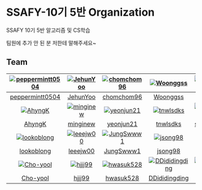 # SSAFY-10기 5반 Organization
SSAFY 10기 5반 알고리즘 및 CS학습



팀원에 추가 안 된 분 저한테 말해주세요~
## Team

| [![peppermintt0504](https://avatars.githubusercontent.com/u/73277351)](https://github.com/peppermintt0504) | [![JehunYoo](https://avatars.githubusercontent.com/u/52781854)](https://github.com/JehunYoo)   | [![chomchom96](https://avatars.githubusercontent.com/u/112466460)](https://github.com/chomchom96) | [![Woonggss](https://avatars.githubusercontent.com/u/88834958)](https://github.com/Woonggss) |  [![smink112](https://avatars.githubusercontent.com/u/95391402)](https://github.com/smink112) |  [![minhouu](https://avatars.githubusercontent.com/u/109497339)](https://github.com/minhouu) |  [![dohakim0205](https://avatars.githubusercontent.com/u/127382101)](https://github.com/dohakim0205) |
| :---------------------------------------------------------------------------------------------------------:| :--------------------------------------------------------------------------------------------: | :-----------------------------------------------------------------------------------------------: | :------------------------------------------------------------------------------------------: |:--------------------------------------------------------------------------------------------: |:-------------------------------------------------------------------------------------------: |:---------------------------------------------------------------------------------------------------: |
|                           [peppermintt0504](https://github.com/peppermintt0504)                            |                           [JehunYoo](https://github.com/JehunYoo)                              |                           [chomchom96](https://github.com/chomchom96)                             |                           [Woonggss](https://github.com/Woonggss)                            |                          [smink112](https://github.com/smink112)                              |                          [minhouu](https://github.com/minhouu)                               |                            [dohakim0205](https://github.com/dohakim0205)                             |
| [![AhyngK](https://avatars.githubusercontent.com/u/130175561)](https://github.com/AhyngK)                  | [![minginew](https://avatars.githubusercontent.com/u/119585059)](https://github.com/minginew)  | [![yeonjun21](https://avatars.githubusercontent.com/u/139312956)](https://github.com/yeonjun21)   | [![tnwlsdks](https://avatars.githubusercontent.com/u/139312979)](https://github.com/tnwlsdks)| [![suakang17](https://avatars.githubusercontent.com/u/93433538)](https://github.com/suakang17)| [![serethia](https://avatars.githubusercontent.com/u/137035446)](https://github.com/serethia)| [![minginew](https://avatars.githubusercontent.com/u/119585059)](https://github.com/minginew)|
|                           [AhyngK](https://github.com/AhyngK)                                              |                           [minginew](https://github.com/minginew)                              |                           [yeonjun21](https://github.com/yeonjun21)                               |                           [tnwlsdks](https://github.com/tnwlsdks)                            |                           [suakang17](https://github.com/suakang17)                           |                           [suakang17](https://github.com/serethia)                           |                           [suakang17](https://github.com/minginew)                           |
| [![lookoblong](https://avatars.githubusercontent.com/u/139312980)](https://github.com/lookoblong)          | [![leeejw00](https://avatars.githubusercontent.com/u/110823848)](https://github.com/leeejw00)  | [![JungSwww1](https://avatars.githubusercontent.com/u/129469541)](https://github.com/JungSwww1)   | [![jsong98](https://avatars.githubusercontent.com/u/79959903)](https://github.com/jsong98)   | [![jshEIT](https://avatars.githubusercontent.com/u/31498000)](https://github.com/jshEIT)      |[![Jong-Youl](https://avatars.githubusercontent.com/u/112914969)](https://github.com/Jong-Youl)| [![godsun7892](https://avatars.githubusercontent.com/u/129749206)](https://github.com/godsun7892)|
|                           [lookoblong](https://github.com/lookoblong)                                      |                           [leeejw00](https://github.com/leeejw00)                              |                           [JungSwww1](https://github.com/JungSwww1)                               |                           [jsong98](https://github.com/jsong98)                              |                           [jshEIT](https://github.com/jshEIT)                                 |                           [Jong-Youl](https://github.com/Jong-Youl)                          |                           [godsun7892](https://github.com/godsun7892)                           |
| [![Cho-yool](https://avatars.githubusercontent.com/u/139312827)](https://github.com/Cho-yool)              | [![hjjj99](https://avatars.githubusercontent.com/u/115874801)](https://github.com/hjjj99)      | [![hwasuk528](https://avatars.githubusercontent.com/u/139312936)](https://github.com/hwasuk528)   | [![DDididingding](https://avatars.githubusercontent.com/u/68099714)](https://github.com/DDididingding)| [![horororok](https://avatars.githubusercontent.com/u/135201712)](https://github.com/horororok)|
|                           [Cho-yool](https://github.com/Cho-yool)                                          |                            [hjjj99](https://github.com/hjjj99)                                 |                           [hwasuk528](https://github.com/hwasuk528)                               |                           [DDididingding](https://github.com/DDididingding)                           |                           [horororok](https://github.com/horororok)                            |
